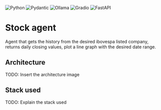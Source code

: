 ![Python](https://img.shields.io/badge/Python-3.12-3776AB?style=for-the-badge&logo=python&logoColor=white)
![Pydantic](https://img.shields.io/badge/Pydantic-E92063?style=for-the-badge&logo=pydantic&logoColor=white)
![Ollama](https://img.shields.io/badge/Ollama-000000?style=for-the-badge&logo=ollama&logoColor=white)
![Gradio](https://img.shields.io/badge/Gradio-FF7C00?style=for-the-badge&logo=gradio&logoColor=white)
![FastAPI](https://img.shields.io/badge/FastAPI-009688?style=for-the-badge&logo=fastapi&logoColor=white)

# Stock agent

Agent that gets the history from the desired ibovespa listed company, returns daily closing values, plot a line graph with the desired date range.

## Architecture

TODO: Insert the architecture image

## Stack used

TODO: Explain the stack used